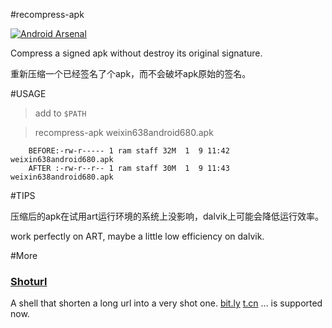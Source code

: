 

#recompress-apk

[![Android Arsenal](https://img.shields.io/badge/Android%20Arsenal-recompress--apk-green.svg?style=true)](https://android-arsenal.com/details/1/2996)

Compress a signed apk without destroy its original signature.

重新压缩一个已经签名了个apk，而不会破坏apk原始的签名。

#USAGE

> add to `$PATH` 

> recompress-apk weixin638android680.apk 

```
	BEFORE:-rw-r----- 1 ram staff 32M  1  9 11:42 weixin638android680.apk
	AFTER :-rw-r--r-- 1 ram staff 30M  1  9 11:43 weixin638android680.apk
```


#TIPS

压缩后的apk在试用art运行环境的系统上没影响，dalvik上可能会降低运行效率。
 
work perfectly on ART, maybe a little low efficiency on dalvik.

#More

### [Shoturl](https://github.com/hyongbai/shoturl)

A shell that shorten a long url into a very shot one. [bit.ly](http://bit.ly) [t.cn](http://t.cn) ... is supported now.
